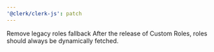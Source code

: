 ```yaml
---
'@clerk/clerk-js': patch
---
```


Remove legacy roles fallback
After the release of Custom Roles, roles should always be dynamically fetched. 
